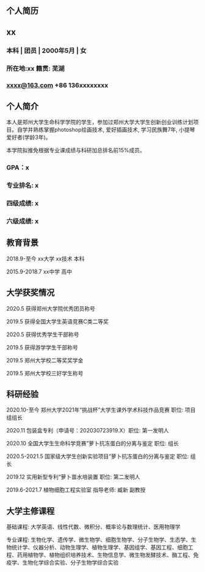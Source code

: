## 个人简历

## xx
### 本科 | 团员 | 2000年5月 | 女
### 所在地:xx 籍贯: 芜湖
### xxxx@163.com +86 136xxxxxxxx

## 个人简介
本人是郑州大学生命科学学院的学生，参加过郑州大学大学生创新创业训练计划项目。自学并熟练掌握photoshop绘画技术, 爱好插画技术, 学习民族舞7年, 小提琴爱好者(学龄3年)。

本学院拟推免根据专业课成绩与科研加总排名前15%成员。

### GPA：x
### 专业排名: x
### 四级成绩: x
### 六级成绩: x

## 教育背景
2018.9-至今 xx大学 xx技术   本科  

2015.9-2018.7 xx中学    高中    

## 大学获奖情况
2020.5 获得郑州大学院优秀团员称号

2019.5 获得全国大学生英语竞赛C类二等奖

2020.5 获得优秀学生干部称号

2019.5 获得游学学生干部称号

2019.5 郑州大学校二等奖奖学金

2019.5 郑州大学校三好学生称号

## 科研经验
2020.10-至今 郑州大学2021年“挑战杯”大学生课外学术科技作品竞赛 职位: 项目组组长

2020.11 包装盒专利（申请号：202030723919.X）职位: 第一发明人

2020.10 全国大学生生命科学竞赛”萝卜抗冻蛋白的分离与鉴定 职位: 组长

2020.5-2021.5 国家级大学生创新实验项目“萝卜抗冻蛋白的分离与鉴定 职位: 组长

2019.12 实用新型专利“萝卜苗水培装置 职位: 第二发明人

2019.6-2021.7 植物细胞工程实验室 指导老师: 臧新 副教授

## 大学主修课程
基础课程: 大学英语、线性代数、微积分、概率论与数理统计、医用物理学

专业课程: 生物化学、遗传学、微生物学、细胞生物学、分子生物学、生态学、生物统计学、仪器分析、动物生理学、植物生理学、基因组学、基因工程、细胞工程、药用植物学、植物组织培养技术、生物信息学、微生物发酵技术、酶工程、免疫学、生物化学综合实验、分子生物学综合实验

